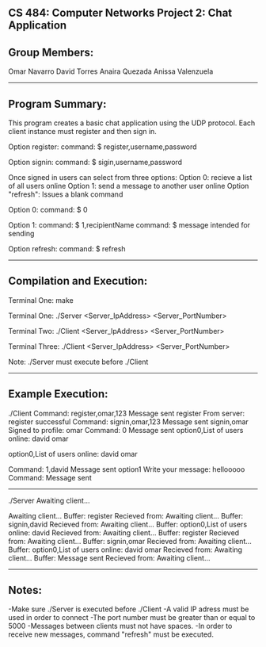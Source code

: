 CS 484: Computer Networks
Project 2: Chat Application
-------------------------------------------------------------
Group Members:
-------------------------------------------------------------
Omar Navarro
David Torres
Anaira Quezada
Anissa Valenzuela 

-------------------------------------------------------------
Program Summary:
-------------------------------------------------------------
This program creates a basic chat application using the UDP protocol.
Each client instance must register and then sign in. 
 
Option register:
 command: $ register,username,password

Option signin:
 command: $ sigin,username,password
 
Once signed in users can select from three options:
   Option 0: recieve a list of all users online
   Option 1: send a message to another user online
   Option "refresh": Issues a blank command

Option 0:
 command: $ 0

Option 1:
 command: $  1,recipientName
 command: $  message intended for sending 

Option refresh:
 command: $ refresh

------------------------------------------------------------
Compilation and Execution:
------------------------------------------------------------
Terminal One:
make

Terminal One:
./Server <Server_IpAddress> <Server_PortNumber>

Terminal Two:
./Client <Server_IpAddress> <Server_PortNumber>

Terminal Three: 
./Client <Server_IpAddress> <Server_PortNumber>

Note: 
./Server must execute before ./Client

-------------------------------------------------------------
Example Execution:
-------------------------------------------------------------
./Client
Command: register,omar,123
Message sent
register
From server: register successful
Command: signin,omar,123
Message sent
signin,omar
Signed to profile: omar
Command: 0
Message sent
option0,List of users online:
david
omar

option0,List of users online:
david
omar

Command: 1,david
Message sent
option1
Write your message:
hellooooo
Command: Message sent


-------------------------------------------------------------
./Server
Awaiting client...

Awaiting client...
Buffer: register Recieved from: 
Awaiting client...
Buffer: signin,david Recieved from: 
Awaiting client...
Buffer: option0,List of users online:
david
 Recieved from: 
Awaiting client...
Buffer: register Recieved from: 
Awaiting client...
Buffer: signin,omar Recieved from: 
Awaiting client...
Buffer: option0,List of users online:
david
omar
 Recieved from: 
Awaiting client...
Buffer: Message sent Recieved from: 
Awaiting client...


-------------------------------------------------------------
Notes:
-------------------------------------------------------------
-Make sure ./Server is executed before ./Client
-A valid IP adress must be used in order to connect
-The port number must be greater than or equal to 5000
-Messages between clients must not have spaces. 
-In order to receive new messages, command "refresh" must be executed. 











